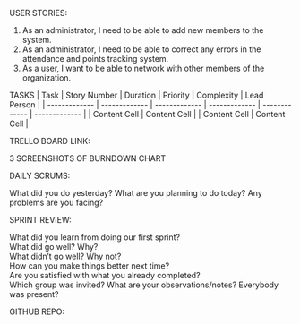 USER STORIES:

1. As an administrator, I need to be able to add new members to the system.
2. As an administrator, I need to be able to correct any errors in the attendance and points tracking system.
3. As a user, I want to be able to network with other members of the organization. 

TASKS
| Task | Story Number | Duration | Priority | Complexity | Lead Person |
| ------------- | ------------- | ------------- | ------------- | ------------- | ------------- |
| Content Cell  | Content Cell  |
| Content Cell  | Content Cell  |

TRELLO BOARD LINK:

3 SCREENSHOTS OF BURNDOWN CHART

DAILY SCRUMS:

What did you do yesterday?
What are you planning to do today?
Any problems are you facing?

SPRINT REVIEW:

What did you learn from doing our first sprint? <br>
What did go well? Why? <br>
What didn’t go well? Why not? <br>
How can you make things better next time? <br>
Are you satisfied with what you already completed? <br>
Which group was invited? What are your observations/notes? Everybody was present? <br>

GITHUB REPO:
